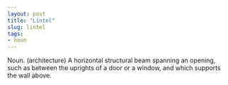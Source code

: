 ```yaml
---
layout: post
title: "Lintel"
slug: lintel
tags:
- noun
---
```


Noun. (architecture) A horizontal structural beam spanning an opening, such as between the uprights of a door or a window, and which supports the wall above.
